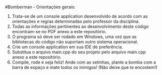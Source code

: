 #Bomberman - Orientações gerais:

1) Trata-se de um console application desenvolvido de acordo com as orientações e regras determinadas pelo professor da disciplina.
2) Todas as informações pertinentes ao desenvolvimento deste código encontram-se no PDF anexo a este repositório.
3) O programa só deve ser rodado em Windows, uma vez que as bibliotecas do código não suportam outro sistema operacional.
4) Crie um console application em sua IDE de preferência.
5) Substitua o arquivo main.cpp do seu projeto pelo arquivo main.cpp anexo a este repositório.
6) Compile, rode e seja feliz! Ande com as setinhas, plante a bomba com a barra de espaço e mate todos os inimigos! (Não deixe que te encostem!)

